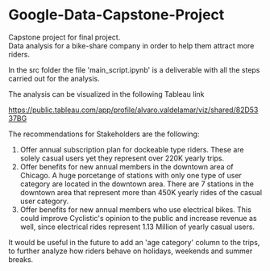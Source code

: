 # Google-Data-Capstone-Project
Capstone project for final project.  
Data analysis for a bike-share company in order to help them attract more riders. 

In the src folder the file 'main_script.ipynb' is a deliverable with all the steps carried out for the analysis.

The analysis can be visualized in the following Tableau link

https://public.tableau.com/app/profile/alvaro.valdelamar/viz/shared/82D5337BG

The recommendations for Stakeholders are the following:

1. Offer annual subscription plan for dockeable type riders. These are solely casual users yet they represent over 220K yearly trips.
2. Offer benefits for new annual members in the downtown area of Chicago. A huge porcetange of stations with only one type of user category are located in the downtown area. There are 7 stations in the downtown area that represent more than 450K yearly rides of the casual user category.
3. Offer benefits for new annual members who use electrical bikes. This could improve Cyclistic's opinion to the public and increase revenue as well, since electrical rides represent 1.13 Million of yearly casual users.

It would be useful in the future to add an 'age category' column to the trips, to further analyze how riders behave on holidays, weekends and summer breaks.
